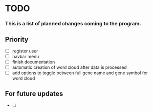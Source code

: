 # TODO
### This is a list of planned changes coming to the program.

## Priority
- [ ] register user
- [ ] navbar menu 
- [ ] finish documentation
- [ ] automatic creation of word cloud after data is processed
- [ ] add options to toggle between full gene name and gene symbol for word cloud

## For future updates
- [ ] 
